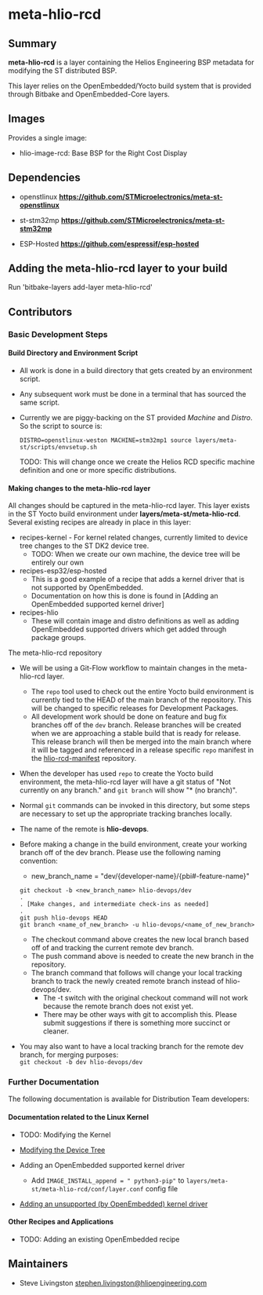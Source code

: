 # meta-hlio-rcd

## Summary

**meta-hlio-rcd** is a layer containing the Helios Engineering BSP metadata for modifying the ST distributed BSP.

This layer relies on the OpenEmbedded/Yocto build system that is provided through
Bitbake and OpenEmbedded-Core layers.

## Images

Provides a single image:

* hlio-image-rcd: Base BSP for the Right Cost Display

## Dependencies

* openstlinux **https://github.com/STMicroelectronics/meta-st-openstlinux**

* st-stm32mp **https://github.com/STMicroelectronics/meta-st-stm32mp**

* ESP-Hosted **https://github.com/espressif/esp-hosted**


## Adding the meta-hlio-rcd layer to your build

Run 'bitbake-layers add-layer meta-hlio-rcd'

## Contributors

### Basic Development Steps

#### Build Directory and Environment Script

- All work is done in a build directory that gets created by an environment script.

- Any subsequent work must be done in a terminal that has sourced the same script.

- Currently we are piggy-backing on the ST provided _Machine_ and _Distro_. So the script to source is:

  `DISTRO=openstlinux-weston MACHINE=stm32mp1 source layers/meta-st/scripts/envsetup.sh`

  TODO: This will change once we create the Helios RCD specific machine definition and one or more specific distributions.

#### Making changes to the meta-hlio-rcd layer

All changes should be captured in the meta-hlio-rcd layer. This layer exists in the ST Yocto build environment under __layers/meta-st/meta-hlio-rcd__. Several existing recipes are already in place in this layer:
  - recipes-kernel - For kernel related changes, currently limited to device tree changes to the ST DK2 device tree.
    - TODO: When we create our own machine, the device tree will be entirely our own
  - recipes-esp32/esp-hosted
    - This is a good example of a recipe that adds a kernel driver that is not supported by OpenEmbedded.
    - Documentation on how this is done is found in [Adding an OpenEmbedded supported kernel driver]
  - recipes-hlio
    - These will contain image and distro definitions as well as adding OpenEmbedded supported drivers which get added through package groups.

The meta-hlio-rcd repository
  - We will be using a Git-Flow workflow to maintain changes in the meta-hlio-rcd layer.
    - The `repo` tool used to check out the entire Yocto build environment is currently tied to the HEAD of the main branch of the repository. This will be changed to specific releases for Development Packages.
    - All development work should be done on feature and bug fix branches off of the `dev` branch. Release branches will be created when we are approaching a stable build that is ready for release. This release branch will then be merged into the main branch where it will be tagged and referenced in a release specific `repo` manifest in the [hlio-rcd-manifest](https://enovationexternal.visualstudio.com/HCEE/_git/hlio-rcd-manifest) repository.

  - When the developer has used `repo` to create the Yocto build environment, the meta-hlio-rcd layer will have a git status of "Not currently on any branch." and `git branch` will show "* (no branch)". 
  - Normal `git` commands can be invoked in this directory, but some steps are necessary to set up the appropriate tracking branches locally. 
  - The name of the remote is __hlio-devops__.  
  - Before making a change in the build environment, create your working branch off of the dev branch. Please use the following naming convention:
    - new_branch_name = "dev/{developer-name}/{pbi#-feature-name}"
    ```git
    git checkout -b <new_branch_name> hlio-devops/dev
    .
    . [Make changes, and intermediate check-ins as needed]
    .
    git push hlio-devops HEAD
    git branch <name_of_new_branch> -u hlio-devops/<name_of_new_branch>
    ```
    - The checkout command above creates the new local branch based off of and tracking the current remote dev branch.
    - The push command above is needed to create the new branch in the repository.
    - The branch command that follows will change your local tracking branch to track the newly created remote branch instead of hlio-devops/dev.
      - The -t switch with the original checkout command will not work because the remote branch does not exist yet.
      - There may be other ways with git to accomplish this. Please submit suggestions if there is something more succinct or cleaner.
  - You may also want to have a local tracking branch for the remote dev branch, for merging purposes:  
`git checkout -b dev hlio-devops/dev`

### Further Documentation

The following documentation is available for Distribution Team developers:

#### Documentation related to the Linux Kernel

- TODO: Modifying the Kernel

- [Modifying the Device Tree](https://enovationexternal.visualstudio.com/HCEE/_git/meta-hlio-rcd?path=/docs/Modify_Device_Tree.md&version=GBmain&_a=preview)

- Adding an OpenEmbedded supported kernel driver
  - Add `IMAGE_INSTALL_append = " python3-pip"` to `layers/meta-st/meta-hlio-rcd/conf/layer.conf` config file

- [Adding an unsupported (by OpenEmbedded) kernel driver](https://enovationexternal.visualstudio.com/HCEE/_git/meta-hlio-rcd?path=/docs/Add_Kernel_Driver.md&version=GBmain&_a=preview)

#### Other Recipes and Applications

- TODO: Adding an existing OpenEmbedded recipe

## Maintainers
  - Steve Livingston <stephen.livingston@hlioengineering.com>
